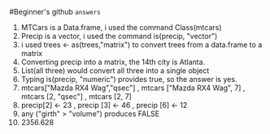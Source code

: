 #Beginner's github `answers`
1. MTCars is a Data.frame, i used the command Class(mtcars) 
2. Precip is a vector, i used the command is(precip, "vector") 
3. i used trees <- as(trees,"matrix") to convert trees from a data.frame to a matrix
4. Converting precip into a matrix, the 14th city is Atlanta.
5. List(all three) would convert all three into a single object
6. Typing is(precip, "numeric") provides true, so the answer is yes.
7. mtcars["Mazda RX4 Wag","qsec"]
, mtcars ["Mazda RX4 Wag", 7]
, mtcars [2, "qsec"]
, mtcars [2, 7]
8. precip[2] <- 23
, precip [3] <- 46
, precip [6] <- 12 
9. any ("girth" > "volume") produces FALSE
10. 2356.628
 
